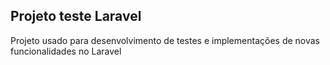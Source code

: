 ## Projeto teste Laravel
<p>Projeto usado para desenvolvimento de testes e implementações de novas funcionalidades no Laravel</p>





